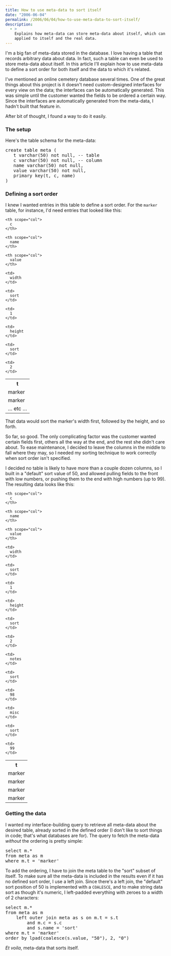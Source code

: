 ```yaml
---
title: How to use meta-data to sort itself
date: "2006-06-04"
permalink: /2006/06/04/how-to-use-meta-data-to-sort-itself/
description:
  - >
    Explains how meta-data can store meta-data about itself, which can then be
    applied to itself and the real data.
---
```

I'm a big fan of meta-data stored in the database. I love having a table that records arbitrary data about data. In fact, such a table can even be used to store meta-data about itself. In this article I'll explain how to use meta-data to define a sort order for both itself and the data to which it's related.

I've mentioned an online cemetery database several times. One of the great things about this project is it doesn't need custom-designed interfaces for every view on the data; the interfaces can be automatically generated. This was simple until the customer wanted the fields to be ordered a certain way. Since the interfaces are automatically generated from the meta-data, I hadn't built that feature in.

After bit of thought, I found a way to do it easily.

### The setup

Here's the table schema for the meta-data:

<pre>create table meta (
   t varchar(50) not null, -- table
   c varchar(50) not null, -- column
   name varchar(50) not null,
   value varchar(50) not null,
   primary key(t, c, name)
)</pre>

### Defining a sort order

I knew I wanted entries in this table to define a sort order. For the `marker` table, for instance, I'd need entries that looked like this:

<table class="borders collapsed">
  <tr>
    <th scope="col">
      t
    </th>
    
    <th scope="col">
      c
    </th>
    
    <th scope="col">
      name
    </th>
    
    <th scope="col">
      value
    </th>
  </tr>
  
  <tr>
    <td>
      marker
    </td>
    
    <td>
      width
    </td>
    
    <td>
      sort
    </td>
    
    <td>
      1
    </td>
  </tr>
  
  <tr>
    <td>
      marker
    </td>
    
    <td>
      height
    </td>
    
    <td>
      sort
    </td>
    
    <td>
      2
    </td>
  </tr>
  
  <tr>
    <td colspan="4">
      &#8230; etc &#8230;
    </td>
  </tr>
</table>

That data would sort the marker's width first, followed by the height, and so forth.

So far, so good. The only complicating factor was the customer wanted certain fields first, others all the way at the end, and the rest she didn't care about. To ease maintenance, I decided to leave the columns in the middle to fall where they may, so I needed my sorting technique to work correctly when sort order isn't specified.

I decided no table is likely to have more than a couple dozen columns, so I built in a "default" sort value of 50, and allowed pulling fields to the front with low numbers, or pushing them to the end with high numbers (up to 99). The resulting data looks like this:

<table class="borders collapsed">
  <tr>
    <th scope="col">
      t
    </th>
    
    <th scope="col">
      c
    </th>
    
    <th scope="col">
      name
    </th>
    
    <th scope="col">
      value
    </th>
  </tr>
  
  <tr>
    <td>
      marker
    </td>
    
    <td>
      width
    </td>
    
    <td>
      sort
    </td>
    
    <td>
      1
    </td>
  </tr>
  
  <tr>
    <td>
      marker
    </td>
    
    <td>
      height
    </td>
    
    <td>
      sort
    </td>
    
    <td>
      2
    </td>
  </tr>
  
  <tr>
    <td>
      marker
    </td>
    
    <td>
      notes
    </td>
    
    <td>
      sort
    </td>
    
    <td>
      98
    </td>
  </tr>
  
  <tr>
    <td>
      marker
    </td>
    
    <td>
      misc
    </td>
    
    <td>
      sort
    </td>
    
    <td>
      99
    </td>
  </tr>
</table>

### Getting the data

I wanted my interface-building query to retrieve all meta-data about the desired table, already sorted in the defined order (I don't like to sort things in code; that's what databases are for). The query to fetch the meta-data *without* the ordering is pretty simple:

<pre>select m.*
from meta as m
where m.t = 'marker'</pre>

To add the ordering, I have to join the meta table to the "sort" subset of itself. To make sure all the meta-data is included in the results even if it has no defined sort order, I use a left join. Since there's a left join, the "default" sort position of 50 is implemented with a `COALESCE`, and to make string data sort as though it's numeric, I left-padded everything with zeroes to a width of 2 characters:

<pre>select m.*
from meta as m
    left outer join meta as s on m.t = s.t
        and m.c = s.c
        and s.name = 'sort'
where m.t = 'marker'
order by lpad(coalesce(s.value, "50"), 2, "0")</pre>

*Et voila*, meta-data that sorts itself.
